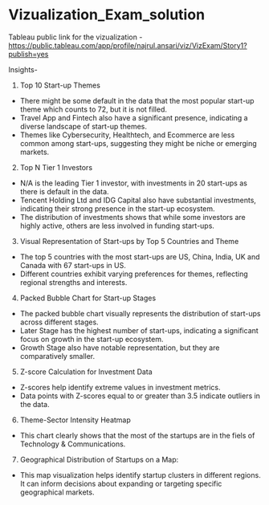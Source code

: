# Vizualization_Exam_solution
Tableau public link for the vizualization - https://public.tableau.com/app/profile/najrul.ansari/viz/VizExam/Story1?publish=yes

Insights-
1. Top 10 Start-up Themes
  * There might be some default in the data that the most popular start-up theme which counts to 72, but it is not filled.
  * Travel App and Fintech also have a significant presence, indicating a diverse landscape of start-up themes.
  * Themes like Cybersecurity, Healthtech, and Ecommerce are less common among start-ups, suggesting they might be niche or emerging markets.

2. Top N Tier 1 Investors
  * N/A is the leading Tier 1 investor, with investments in 20 start-ups as there is default in the data.
  * Tencent Holding Ltd and IDG Capital also have substantial investments, indicating their strong presence in the start-up ecosystem.
  * The distribution of investments shows that while some investors are highly active, others are less involved in funding start-ups.
  
3. Visual Representation of Start-ups by Top 5 Countries and Theme
  * The top 5 countries with the most start-ups are US, China, India, UK and Canada with 67 start-ups in US.
  * Different countries exhibit varying preferences for themes, reflecting regional strengths and interests.

4. Packed Bubble Chart for Start-up Stages
  * The packed bubble chart visually represents the distribution of start-ups across different stages.
  * Later Stage has the highest number of start-ups, indicating a significant focus on growth in the start-up ecosystem.
  *  Growth Stage also have notable representation, but they are comparatively smaller.

5. Z-score Calculation for Investment Data
  * Z-scores help identify extreme values in investment metrics.
  * Data points with Z-scores equal to or greater than 3.5 indicate outliers in the data.

6. Theme-Sector Intensity Heatmap
  * This chart clearly shows that the most of the startups are in the fiels of Technology & Communications.

7. Geographical Distribution of Startups on a Map:
  * This map visualization helps identify startup clusters in different regions. It can inform decisions about expanding or targeting specific geographical markets.
